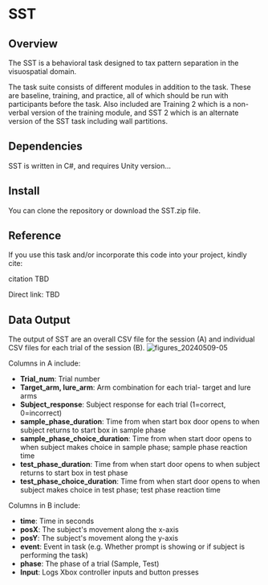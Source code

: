 # SST

## Overview 
The SST is a behavioral task designed to tax pattern separation in the visuospatial domain.  

 The task suite consists of different modules in addition to the task. These are baseline, training, and practice, all of which should be run with participants before the task. Also included are Training 2 which is a non-verbal version of the training module, and SST 2 which is an alternate version of the SST task including wall partitions. 

## Dependencies 
SST is written in C#, and requires Unity version...  

## Install 
You can clone the repository or download the SST.zip file. 



## Reference
If you use this task and/or incorporate this code into your project, kindly cite:

citation TBD

Direct link: TBD

## Data Output 
The output of SST are an overall CSV file for the session (A) and individual CSV files for each trial of the session (B). 
![figures_20240509-05](https://github.com/Spatial-Similarity-Task/SST/assets/169395756/592d9cf8-962a-42bc-9eaf-0ce30ad24928)

Columns in A include: 
- **Trial_num**: Trial number
- **Target_arm, lure_arm**: Arm combination for each trial- target and lure arms
- **Subject_response**: Subject response for each trial (1=correct, 0=incorrect)
- **sample_phase_duration**: Time from when start box door opens to when subject returns to start box in sample phase
- **sample_phase_choice_duration**: Time from when start door opens to when subject makes choice in sample phase; sample phase reaction time
- **test_phase_duration**: Time from when start door opens to when subject returns to start box in test phase
- **test_phase_choice_duration**: Time from when start door opens to when subject makes choice in test phase; test phase reaction time

Columns in B include: 
- **time**: Time in seconds
- **posX**: The subject's movement along the x-axis
- **posY**: The subject's movement along the y-axis
- **event**: Event in task (e.g. Whether prompt is showing or if subject is performing the task)
- **phase**: The phase of a trial (Sample, Test)
- **Input**: Logs Xbox controller inputs and button presses 

